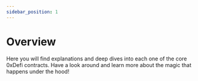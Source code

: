 ```yaml
---
sidebar_position: 1
---
```


# Overview

Here you will find explanations and deep dives into each one of the core 0xDefi contracts. Have a look around and learn more about the magic that happens under the hood!
